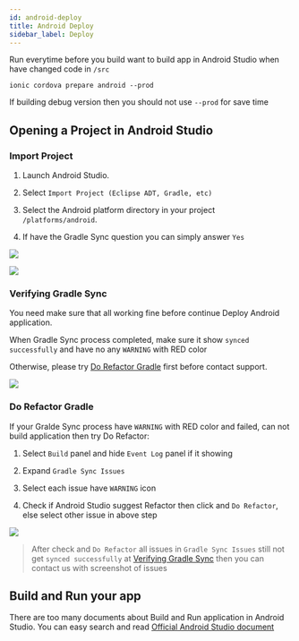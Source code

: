 ```yaml
---
id: android-deploy
title: Android Deploy
sidebar_label: Deploy
---
```


Run everytime before you build want to build app in Android Studio when have changed code in `/src`

```
ionic cordova prepare android --prod
```

If building debug version then you should not use `--prod` for save time

## Opening a Project in Android Studio

### Import Project

1. Launch Android Studio.

2. Select `Import Project (Eclipse ADT, Gradle, etc)`

3. Select the Android platform directory in your project `/platforms/android`.

4. If have the Gradle Sync question you can simply answer `Yes`

![](/halanews-document/docs/assets/build-android-import-android-studio.png)

![](/halanews-document/docs/assets/build-android-gradle-sync.png)

### Verifying Gradle Sync

You need make sure that all working fine before continue Deploy Android application.

When Gradle Sync process completed, make sure it show `synced successfully` and have no any `WARNING` with RED color

Otherwise, please try [Do Refactor Gradle](android-deploy.md#do-refactor-gradle) first before contact support.

![](/halanews-document/docs/assets/build-android-gradle-good.png)

### Do Refactor Gradle

If your Gralde Sync process have `WARNING` with RED color and failed, can not build application then try Do Refactor:

1. Select `Build` panel and hide `Event Log` panel if it showing

1. Expand `Gradle Sync Issues`

1. Select each issue have `WARNING` icon

1. Check if Android Studio suggest Refactor then click and `Do Refactor`, else select other issue in above step

![](/halanews-document/docs/assets/build-android-refactor.png)

> After check and `Do Refactor` all issues in `Gradle Sync Issues` still not get `synced successfully` at [Verifying Gradle Sync](android-deploy.md#verifying-gradle-sync) then you can contact us with screenshot of issues

## Build and Run your app

There are too many documents about Build and Run application in Android Studio. You can easy search and read [Official Android Studio document](https://developer.android.com/studio/run/index.html)